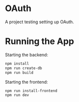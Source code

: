 # OAuth

A project testing setting up OAuth.

# Running the App

Starting the backend:

```bash
npm install
npm run create-db
npm run build
```

Starting the frontend:

```bash
npm run install-frontend
npm run dev
```